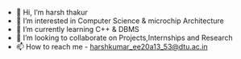 - 👋 Hi, I’m harsh thakur
- 👀 I’m interested in Computer Science & microchip Architecture
- 🌱 I’m currently learning C++ & DBMS
- 💞️ I’m looking to collaborate on Projects,Internships and Research
- 📫 How to reach me - harshkumar_ee20a13_53@dtu.ac.in
